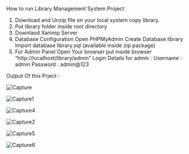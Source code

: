 How to run Library Management System Project 
1. Download and Unzip file on your local system copy library.
2. Put library folder inside root directory
3. Downlaod Xammp Server
4. Database Configuration
    Open PHPMyAdmin
    Create Database library
    Import database library.sql (available inside zip package)
6. For Admin Panel
    Open Your browser put inside browser “http://localhost/library/admin”
    Login Details for admin :
    Username : admin
    Password : admin@123


Output Of this Prject :

![Capture](https://github.com/Akash-Shilimkar/Library_Management_System/assets/99742784/cfc7a6db-80dc-42d7-94b9-0b54e8ea09de)

![Capture1](https://github.com/Akash-Shilimkar/Library_Management_System/assets/99742784/e7a6dba6-0b91-4a59-b7a1-70de394b255c)

![Capture4](https://github.com/Akash-Shilimkar/Library_Management_System/assets/99742784/f88e98f6-4c0d-4b9e-a8cf-d19157c41734)

![Capture2](https://github.com/Akash-Shilimkar/Library_Management_System/assets/99742784/51505619-5ffb-44f8-bba4-017a6d574649)

![Capture5](https://github.com/Akash-Shilimkar/Library_Management_System/assets/99742784/65d004ef-2970-4b7f-a02b-9f5f77dd5ea8)

![Capture6](https://github.com/Akash-Shilimkar/Library_Management_System/assets/99742784/1356a6ea-1848-4c87-8160-12ff89bbd592)
